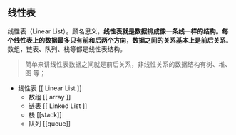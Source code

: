 


## 线性表
线性表（Linear List）。顾名思义，**线性表就是数据排成像一条线一样的结构。每个线性表上的数据最多只有前和后两个方向，数据之间的关系基本上是前后关系**。数组，链表、队列、栈等都是线性表结构。

> 简单来讲线性表数据之间就是前后关系，非线性关系的数据结构有树、堆、图 等；

- 线性表 [[ Linear List ]]
	-  数组 [[ array ]]
	- 链表 [[ Linked List ]]
	- 栈 [[stack]]
	- 队列 [[queue]]

